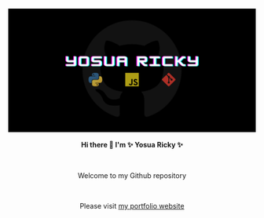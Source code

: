 ![My Image](img/github-template-social-preview.png)

<p align="center"><strong>Hi there 👋 I'm ✨ Yosua Ricky ✨</strong></p>
<br>
<p align="center">Welcome to my Github repository</p>
<br>
<p align="center">Please visit <a href="[https://www.w3schools.com](https://ysricky.github.io/)">my portfolio website</a></p>
